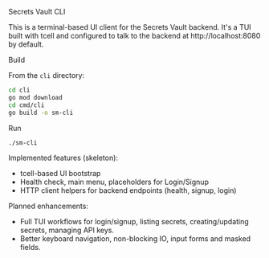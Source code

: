 Secrets Vault CLI

This is a terminal-based UI client for the Secrets Vault backend. It's a TUI built with tcell and configured to talk to the backend at http://localhost:8080 by default.

Build

From the `cli` directory:

```bash
cd cli
go mod download
cd cmd/cli
go build -o sm-cli
```

Run

```bash
./sm-cli
```

Implemented features (skeleton):
- tcell-based UI bootstrap
- Health check, main menu, placeholders for Login/Signup
- HTTP client helpers for backend endpoints (health, signup, login)

Planned enhancements:
- Full TUI workflows for login/signup, listing secrets, creating/updating secrets, managing API keys.
- Better keyboard navigation, non-blocking IO, input forms and masked fields.
